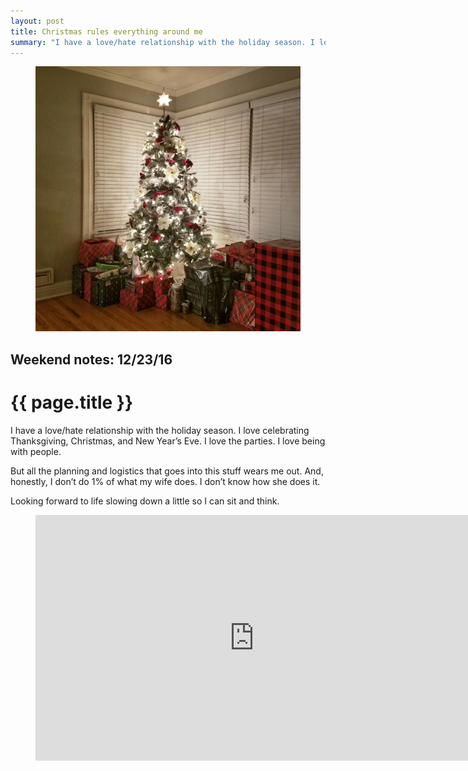 ```yaml
---
layout: post
title: Christmas rules everything around me
summary: "I have a love/hate relationship with the holiday season. I love celebrating Thanksgiving, Christmas, and New Year’s Eve. I love the parties…"
---
```


<figure class="wide">
  <img src="/img/medium/1*0yxU0hCsufAd_MW5c2HRTA.jpeg">
</figure>

<h2 class="kicker">Weekend notes: 12/23/16</h2>

# {{ page.title }}

I have a love/hate relationship with the holiday season. I love celebrating Thanksgiving, Christmas, and New Year’s Eve. I love the parties. I love being with people.

But all the planning and logistics that goes into this stuff wears me out. And, honestly, I don’t do 1% of what my wife does. I don’t know how she does it.

Looking forward to life slowing down a little so I can sit and think.

<figure class="wide">
  <div class="video-container">
    <iframe src="https://www.youtube.com/embed/LS-ErOKpO4E?rel=0" scrolling="no" width="700" height="393" frameborder="0"></iframe>
  </div>
</figure>
